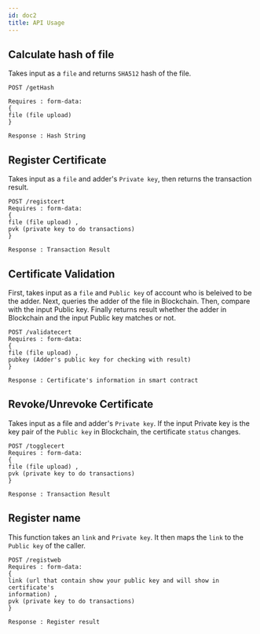 ```yaml
---
id: doc2
title: API Usage
---
```


## Calculate hash of file

Takes input as a `file` and returns `SHA512` hash of the file.

```
POST /getHash

Requires : form-data:
{
file (file upload)
}
```
`Response : Hash String`


## Register Certificate

Takes input as a `file` and adder's `Private key`, then returns the transaction result.
```
POST /registcert
Requires : form-data:
{
file (file upload) ,
pvk (private key to do transactions)
}
```
`Response : Transaction Result`

## Certificate Validation

First, takes input as a `file` and `Public key` of account who is beleived to be the adder. Next, queries the adder of the file in Blockchain. Then, compare with the input Public key. Finally returns result whether the adder in Blockchain and the input Public key matches or not.

```
POST /validatecert
Requires : form-data:
{
file (file upload) ,
pubkey (Adder's public key for checking with result)
}
```
`Response : Certificate's information in smart contract`

## Revoke/Unrevoke Certificate

Takes input as a file and adder's `Private key`. If the input Private key is the key pair of the `Public key` in Blockchain, the certificate `status` changes.
```
POST /togglecert
Requires : form-data:
{
file (file upload) ,
pvk (private key to do transactions)
}
```
`Response : Transaction Result`

## Register name

This function takes an `link` and `Private key`. It then maps the `link` to the `Public key` of the caller.

```
POST /registweb
Requires : form-data:
{
link (url that contain show your public key and will show in certificate's
information) ,
pvk (private key to do transactions)
}
```
`Response : Register result`